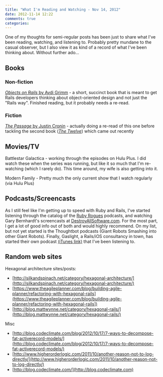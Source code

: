 ```yaml
---
title: "What I'm Reading and Watching - Nov 14, 2012"
date: 2012-11-14 12:22
comments: true
categories:
---
```

One of my thoughts for semi-regular posts has been just to share what I've been reading, watching, and listening to.  Probably pretty mundane to the casual observer, but I also view it as kind of a record of what I've been thinking about.  Without further ado...

## Books

### Non-fiction
[*Objects on Rails* by Avdi Grimm](http://objectsonrails.com/) - a short, succinct book that is meant to get Rails developers thinking about object-oriented design and not just the "Rails way".  Finished reading, but it probably needs a re-read.

### Fiction
[*The Passage* by Justin Cronin](http://www.amazon.com/gp/product/0345528174/ref=as_li_qf_sp_asin_tl?ie=UTF8&camp=1789&creative=9325&creativeASIN=0345528174&linkCode=as2&tag=benstaffordne-20) - actually doing a re-read of this one before tackling the second book ([*The Twelve*](http://www.amazon.com/gp/product/0345504984/ref=as_li_qf_sp_asin_il?ie=UTF8&camp=1789&creative=9325&creativeASIN=0345504984&linkCode=as2&tag=benstaffordne-20)) which came out recently

## Movies/TV

Battlestar Galactica - working through the episodes on Hulu Plus.  I did watch these when the series was running, but like it so much that I'm re-watching (which I rarely do).  This time around, my wife is also getting into it.

Modern Family - Pretty much the only current show that I watch regularly (via Hulu Plus)

## Podcasts/Screencasts

As I still feel like I'm getting up to speed with Ruby and Rails, I've started listening through the catalog of the [Ruby Rogues](http://rubyrogues.com/) podcasts, and watching Gary Bernhardt's screencasts at [DestroyAllSoftware.com](https://www.destroyallsoftware.com/screencasts).  For the most part, I get a lot of good info out of both and would highly recommend.  On my list, but not yet started is the Thoughtbot podcasts (Giant Robots Smashing into other Giant Robots).  Finally, Gaslight, a Rails/iOS consultancy in town, has started their own podcast [(iTunes link)](https://itunes.apple.com/us/podcast/gaslight-software-blog/id563643631) that I've been listening to.

## Random web sites

Hexagonal architecture sites/posts:

+ [http://silkandspinach.net/category/hexagonal-architecture/](http://silkandspinach.net/category/hexagonal-architecture/)
+ [https://www.theagileplanner.com/blog/building-agile-planner/refactoring-with-hexagonal-rails](https://www.theagileplanner.com/blog/building-agile-planner/refactoring-with-hexagonal-rails])
+ [http://blog.mattwynne.net/category/hexagonal-rails/](http://blog.mattwynne.net/category/hexagonal-rails/)

Misc

+ [http://blog.codeclimate.com/blog/2012/10/17/7-ways-to-decompose-fat-activerecord-models/](http://blog.codeclimate.com/blog/2012/10/17/7-ways-to-decompose-fat-activerecord-models/)
+ [http://www.higherorderlogic.com/2011/10/another-reason-not-to-log-directly/](http://www.higherorderlogic.com/2011/10/another-reason-not-to-log-directly/)
+ [http://blog.codeclimate.com/](http://blog.codeclimate.com)
